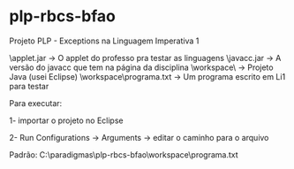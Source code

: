 # plp-rbcs-bfao

Projeto PLP - Exceptions na Linguagem Imperativa 1


\applet.jar -> O applet do professo pra testar as linguagens
\javacc.jar -> A versão do javacc que tem na página da disciplina
\workspace\ -> Projeto Java (usei Eclipse)
\workspace\programa.txt -> Um programa escrito em Li1 para testar


Para executar:

1- importar o projeto no Eclipse

2- Run Configurations -> Arguments -> editar o caminho para o arquivo

Padrão: C:\paradigmas\plp-rbcs-bfao\workspace\programa.txt

